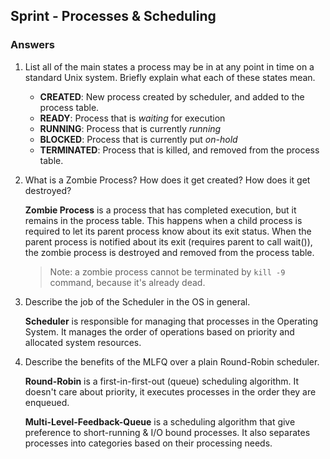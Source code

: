   
## Sprint - Processes & Scheduling
### Answers


1. List all of the main states a process may be in at any point in time on a standard Unix system. Briefly explain what each of these states mean.

    * **CREATED**: New process created by scheduler, and added to the process table.
    * **READY**: Process that is *waiting* for execution
    * **RUNNING**: Process that is currently *running*
    * **BLOCKED**: Process that is currently put *on-hold*
    * **TERMINATED**: Process that is killed, and removed from the process table.

1. What is a Zombie Process? How does it get created? How does it get destroyed?

    **Zombie Process** is a process that has completed execution, but it remains in the process table. This happens when a child process is required to let its parent process know about its exit status. When the parent process is notified about its exit (requires parent to call wait()), the zombie process is destroyed and removed from the process table.

    >Note: a zombie process cannot be terminated by `kill -9` command, because it's already dead.

1. Describe the job of the Scheduler in the OS in general.

    **Scheduler** is responsible for managing that processes in the Operating System. It manages the order of operations based on priority and allocated system resources.

1. Describe the benefits of the MLFQ over a plain Round-Robin scheduler.

    **Round-Robin** is a first-in-first-out (queue) scheduling algorithm. It doesn't care about priority, it executes processes in the order they are enqueued.

    **Multi-Level-Feedback-Queue** is a scheduling algorithm that give preference to short-running & I/O bound processes. It also separates processes into categories based on their processing needs.
